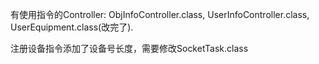 有使用指令的Controller: ObjInfoController.class, UserInfoController.class, UserEquipment.class(改完了). 

注册设备指令添加了设备号长度，需要修改SocketTask.class